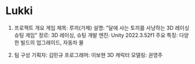 # Lukki
1. 프로젝트 개요
게임 제목: 루끼(가제)
설명: "달에 사는 토끼를 사냥하는 3D 레이싱 슈팅 게임"
장르: 3D 레이싱, 슈팅
개발 엔진: Unity 2022.3.52f1 
주요 특징: 다양한 빌드의 업그레이드, 자동차 물

2. 팀 구성
기획자: 김민규
프로그래머: 이보현
3D 캐릭터 모델링: 권영주
